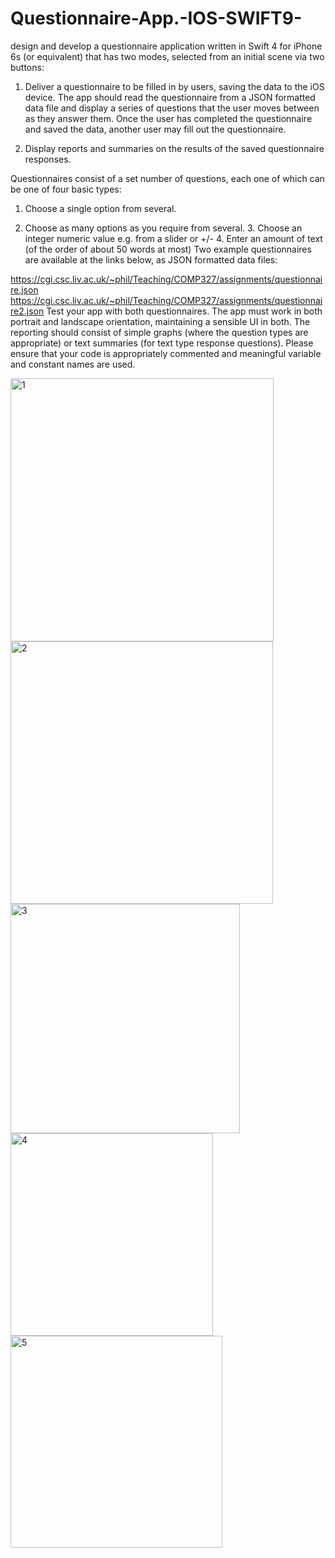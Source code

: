 
# Questionnaire-App.-IOS-SWIFT9-
 design and develop a questionnaire application written in Swift 4 for iPhone 6s (or equivalent) that has two modes, selected from an initial scene via two buttons: 
 
 1. Deliver a questionnaire to be filled in by users, saving the data to the iOS device. The app should read the questionnaire from a JSON formatted data file and display a series of questions that the user moves between as they answer them. Once the user has completed the questionnaire and saved the data, another user may fill out the questionnaire.
 
 2. Display reports and summaries on the results of the saved questionnaire responses.   
 
Questionnaires consist of a set number of questions, each one of which can be one of four basic types: 

1. Choose a single option from several.

2. Choose as many options as you require from several. 3. Choose an integer numeric value e.g. from a slider or +/- 4. Enter an amount of text (of the order of about 50 words at most)   Two example questionnaires are available at the links below, as JSON formatted data files: 

https://cgi.csc.liv.ac.uk/~phil/Teaching/COMP327/assignments/questionnaire.json 
 https://cgi.csc.liv.ac.uk/~phil/Teaching/COMP327/assignments/questionnaire2.json 
 Test your app with both questionnaires. The app must work in both portrait and landscape orientation, maintaining a sensible UI in both. 
 The reporting should consist of simple graphs (where the question types are appropriate) or text summaries (for text type response questions). 
 Please ensure that your code is appropriately commented and meaningful variable and constant names are used. 

<img width="421" alt="1" src="https://user-images.githubusercontent.com/26280459/35873805-b8925a1c-0b62-11e8-906c-8fb2733a78d8.png">
<img width="420" alt="2" src="https://user-images.githubusercontent.com/26280459/35873810-bd26e62e-0b62-11e8-89ee-7866bc2cc989.png">
<img width="367" alt="3" src="https://user-images.githubusercontent.com/26280459/35873811-bf94a9e6-0b62-11e8-9b6b-6700becec3aa.png">
<img width="324" alt="4" src="https://user-images.githubusercontent.com/26280459/35873816-c1443400-0b62-11e8-9f58-caf42fb5e2db.png">
<img width="339" alt="5" src="https://user-images.githubusercontent.com/26280459/35873819-c2a528d6-0b62-11e8-8b62-9197ecd9e2d8.png">
